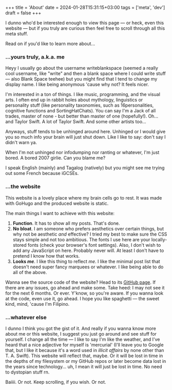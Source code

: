 +++
title = 'About'
date = 2024-01-28T15:31:15+03:00
tags = ['meta', 'dev']
draft = false
+++

I dunno who'd be interested enough to view this page — or heck, even this website — but if you truly are curious then feel free to scroll through all this meta stuff. 

Read on if you'd like to learn more about...

### ...yours truly, a.k.a. me

Heyy I usually go about the username writeblankspace (seemed a really cool username, like "write" and then a blank space where I could write stuff — also Blank Space teehee) but you might find that I tend to change my display name. I like being anonymous 'cause why not? It feels nicer.

I'm interested in a ton of things. I like music, programming, and the visual arts. I often end up in rabbit holes about mythology, linguistics or personality stuff (like personality taxonomies, such as 16personalities, cognitive functions and SortingHatChats). You can say I'm a Jack of all trades, master of none - but better than master of one (hopefully!). Oh... and Taylor Swift. A lot of Taylor Swift. And some other artists too...

Anyways, stuff tends to be unhinged around here. Unhinged or I would give you so much info your brain will just shut down. Like I like to say: don't say I didn't warn ya.

When I'm not unhinged nor infodumping nor ranting or whatever, I'm just bored. A bored 2007 girlie. Can you blame me?

I speak English (mainly) and Tagalog (natively) but you might see me trying out some French because iGCSEs.

### ...the website

This website is a lovely place where my brain cells go to rest. It was made with GoHugo and the produced website is static.

The main things I want to achieve with this website:

1. **Function**. It has to show all my posts. That's done.
2. **No bloat**. I am someone who prefers aesthetics over certain things, but why not be aesthetic *and* effective? I tried my best to make sure the CSS stays simple and not too ambitious. The fonts I use here are your locally-stored fonts (check your browser's font settings). Also, I don't wish to add any JavaScript on here. Probably never will. At least I don't have to pretend I know how that works.
3. **Looks *me***. I like this thing to reflect *me*. I like the minimal post list that doesn't need super fancy marquees or whatever. I like being able to do all of the above.

Wanna see the source code of the website? Head to its [GitHub page](https://github.com/writeblankspace/theblankspace). If there are any issues, go ahead and make some. Take heed: I may not see it for the next 6 months. Or ever. Y'know, so you're aware. If you wanna look at the code, even use it, go ahead. I hope you like spaghetti — the sweet kind, mind, 'cause I'm Filipino.

### ...whatever else

I dunno I think you got the gist of it. And really if you wanna know more about me or this website, I suggest you just go around and see stuff for yourself. I change all the time — I like to say I'm like the weather, and I've heard that a nice adjective for myself is 'mercurial' (I'll leave you to Google that, but I like it because it's a word used in *illicit affairs* by none other than T. A. Swift). This website will reflect that, maybe. Or it will be lost in time in the depths of my filesystem or my GitHub repos or later become data lost in the years since technology... uh, I mean it will just be lost in time. No need to dystopian stuff rn.

Baiiii. Or not. Keep scrolling, if you wish. Or not.
